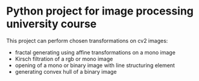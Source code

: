 # Python project for image processing university course

This project can perform chosen transformations on cv2 images:
* fractal generating using affine transformations on a mono image
* Kirsch filtration of a rgb or mono image
* opening of a mono or binary image with line structuring element 
* generating convex hull of a binary image
